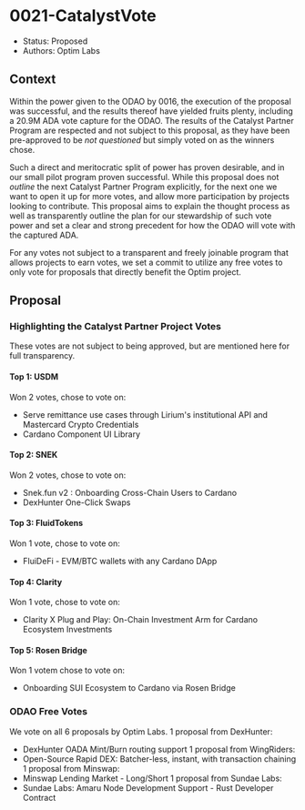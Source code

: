 # 0021-CatalystVote

- Status: Proposed
- Authors: Optim Labs

## Context

Within the power given to the ODAO by 0016, the execution of the proposal was successful, and the results thereof have yielded fruits plenty, including a 20.9M ADA vote capture for the ODAO.
The results of the Catalyst Partner Program are respected and not subject to this proposal, as they have been pre-approved to be *not questioned* but simply voted on as the winners chose. 

Such a direct and meritocratic split of power has proven desirable, and in our small pilot program proven successful. 
While this proposal does not *outline* the next Catalyst Partner Program explicitly, for the next one we want to open it up for more votes, and allow more participation by projects looking to contribute.
This proposal aims to explain the thought process as well as transparently outline the plan for our stewardship of such vote power and set a clear and strong precedent for how the ODAO will vote with the captured ADA.

For any votes not subject to a transparent and freely joinable program that allows projects to earn votes, we set a commit to utilize any free votes to only vote for proposals that directly benefit the Optim project. 

## Proposal

### Highlighting the Catalyst Partner Project Votes

These votes are not subject to being approved, but are mentioned here for full transparency. 

#### Top 1: USDM

Won 2 votes, chose to vote on:
- Serve remittance use cases through Lirium's institutional API and Mastercard Crypto Credentials
- Cardano Component UI Library

#### Top 2: SNEK

Won 2 votes, chose to vote on: 
- Snek.fun v2 : Onboarding Cross-Chain Users to Cardano
- DexHunter One-Click Swaps

#### Top 3: FluidTokens

Won 1 vote, chose to vote on:
- FluiDeFi - EVM/BTC wallets with any Cardano DApp

#### Top 4: Clarity

Won 1 vote, chose to vote on:
- Clarity X Plug and Play: On-Chain Investment Arm for Cardano Ecosystem Investments

#### Top 5: Rosen Bridge

Won 1 votem chose to vote on:
- Onboarding SUI Ecosystem to Cardano via Rosen Bridge

### ODAO Free Votes

We vote on all 6 proposals by Optim Labs.
1 proposal from DexHunter:
- DexHunter OADA Mint/Burn routing support
1 proposal from WingRiders: 
- Open-Source Rapid DEX: Batcher-less, instant, with transaction chaining
1 proposal from Minswap:
- Minswap Lending Market - Long/Short
1 proposal from Sundae Labs:
- Sundae Labs: Amaru Node Development Support - Rust Developer Contract
